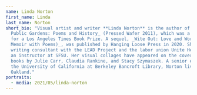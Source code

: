 ```yaml
---
name: Linda Norton
first_name: Linda
last_name: Norton
short_bio: "Visual artist and writer **Linda Norton** is the author of _The
  Public Gardens: Poems and History_ (Pressed Wafer 2011), which was a finalist
  for a Los Angeles Times Book Prize. A sequel, _Wite Out: Love and Work (A
  Memoir with Poems)_, was published by Hanging Loose Press in 2020. She is a
  writing consultant with the LEAD Project and the labor union Unite Here, and
  an instructor at SFSU. Her visual collages have appeared on the covers of
  books by Julie Carr, Claudia Rankine, and Stacy Szymaszek. A senior editor at
  the University of California at Berkeley Bancroft Library, Norton lives in
  Oakland."
portraits:
  - media: 2021/05/linda-norton
---
```

